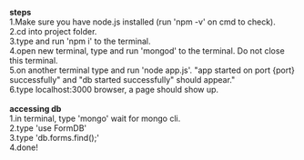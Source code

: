 <b>steps</b><br />
1.Make sure you have node.js installed (run 'npm -v' on cmd to check).<br />
2.cd into project folder.<br />
3.type and run 'npm i' to the terminal.<br />
4.open new terminal, type and run 'mongod' to the terminal. Do not close this terminal.<br />
5.on another terminal type and run 'node app.js'. "app started on port {port} successfully" and "db started successfully" should appear."<br />
6.type localhost:3000 browser, a page should show up.<br />
<br />
<b>accessing db</b> <br />
1.in terminal, type 'mongo' wait for mongo cli.<br />
2.type 'use FormDB'<br />
3.type 'db.forms.find();'<br />
4.done! <br />
